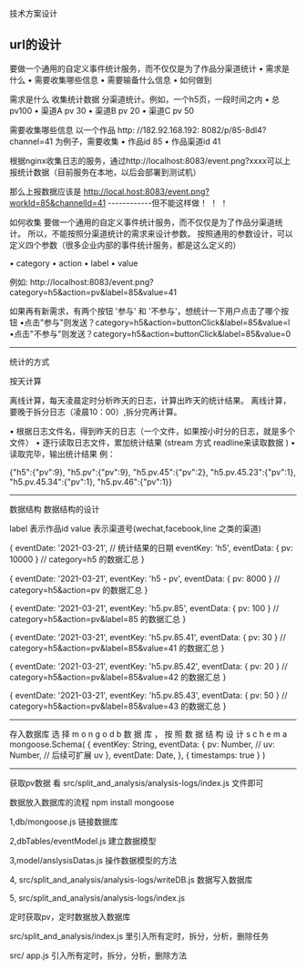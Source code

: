 技术方案设计

url的设计
------------------------------------------------------------------
要做一个通用的自定义事件统计服务，而不仅仅是为了作品分渠道统计
• 需求是什么
• 需要收集哪些信息
• 需要输备什么信息
• 如何做到


需求是什么
收集统计数据
分渠道统计。例如，一个h5页，一段时间之内
• 总 pv100
• 渠道A pv 30
• 渠道B pv 20
• 渠道C pv 50



需要收集哪些信息
以一个作品 http: //182.92.168.192: 8082/p/85-8dl4?channel=41 为例子，需要收集
• 作品id 85
• 作品渠道id 41

根据nginx收集日志的服务，通过http://localhost:8083/event.png?xxxx可以上报统计数据（目前服务在本地，以后会部署到测试机）

那么上报数据应该是 http://local.host:8083/event.png?workId=85&channelId=41 ------------但不能这样做！ ！ ！

如何收集
要做一个通用的自定义事件统计服务，而不仅仅是为了作品分渠道统计。
所以，不能按照分渠道统计的需求来设计参数。
按照通用的参数设计，可以定义四个参数（很多企业内部的事件统计服务，都是这么定义的）

• category
• action
• label
• value


例如: http://localhost:8083/event.png?category=h5&action=pv&label=85&value=41

如果再有新需求，有两个按钮 '参与' 和 '不参与'，想统计一下用户点击了哪个按钮
•点击"参与"则发送？category=h5&action=buttonClick&label=85&value=l
•点击"不参与"则发送？category=h5&action=buttonClick&label=85&value=0

----------------------------------------------------------
统计的方式

按天计算

离线计算，每天凌晨定时分析昨天的日志，计算出昨天的统计结果。
离线计算，要晚于拆分日志（凌晨10：00）,拆分完再计算。

• 根据日志文件名，得到昨天的日志（一个文件，如果按小时分的日志，就是多个文件）
• 逐行读取日志文件，累加统计结果 (stream 方式 readline来读取数据 )
• 读取完毕，输出统计结果 例：
  
  {"h5":{"pv":9},
  "h5.pv":{"pv":9},
  "h5.pv.45":{"pv":2},
  "h5.pv.45.23":{"pv":1},
  "h5.pv.45.34":{"pv":1},
  "h5.pv.46":{"pv":1}}

---------------------------------------------------------

数据结构
数据结构的设计

label 表示作品id
value 表示渠道号(wechat,facebook,line 之类的渠道)

{
    eventDate: '2021-03-21',
    // 统计结果的日期
    eventKey: 'h5',
    eventData: { pv: 10000 }   // category=h5 的数据汇总
}

{
    eventDate: '2021-03-21',
    eventKey: 'h5・pv',
    eventData: { pv: 8000 }   // category=h5&action=pv 的数据汇总 
} 

{
    eventDate: '2021-03-21',
    eventKey: 'h5.pv.85',
    eventData: { pv: 100 }       // category=h5&action=pv&label=85 的数据汇总
}

{
    eventDate: '2021-03-21',
    eventKey: 'h5.pv.85.41',
    eventData: { pv: 30 }       // category=h5&action=pv&label=85&value=41 的数据汇总
}

{
    eventDate: '2021-03-21',
    eventKey: 'h5.pv.85.42',
    eventData: { pv: 20 }       // category=h5&action=pv&label=85&value=42 的数据汇总
}

{
    eventDate: '2021-03-21',
    eventKey: 'h5.pv.85.43',
    eventData: { pv: 50 }       // category=h5&action=pv&label=85&value=43 的数据汇总
}

--------------------------------------------------------------
存入数据库
选 择 m o n g o d b 数 据 库 ， 按 照 数 据 结 构 设 计 s c h e m a
mongoose.Schema(
    {
        eventKey: String,
        eventData: {
            pv: Number,
            // uv: Number,   // 后续可扩展 uv
        },
        eventDate: Date,
    },
    { timestamps: true }
)


---------------------------------
获取pv数据
看 src/split_and_analysis/analysis-logs/index.js 文件即可



数据放入数据库的流程
npm install mongoose 

1,db/mongoose.js          链接数据库

2,dbTables/eventModel.js  建立数据模型

3,model/anslysisDatas.js  操作数据模型的方法

4, src/split_and_analysis/analysis-logs/writeDB.js 数据写入数据库

5, src/split_and_analysis/analysis-logs/index.js



定时获取pv，定时数据放入数据库

src/split_and_analysis/index.js  里引入所有定时，拆分，分析，删除任务

src/ app.js  引入所有定时，拆分，分析，删除方法

